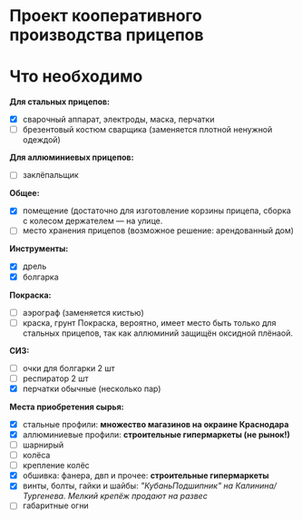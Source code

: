 # Проект кооперативного производства прицепов

# Что необходимо

**Для стальных прицепов:**
- [x] сварочный аппарат, электроды, маска, перчатки
- [ ] брезентовый костюм сварщика (заменяется плотной ненужной одеждой)

**Для аллюминиевых прицепов:**
- [ ] заклёпальщик

**Общее:**
- [x] помещение (достаточно для изготовление корзины прицепа, сборка с колесом держателем — на улице.
- [ ] место хранения прицепов (возможное решение: арендованный дом)

**Инструменты:**
- [x] дрель
- [x] болгарка

**Покраска:**
- [ ] аэрограф (заменяется кистью)
- [ ] краска, грунт
Покраска, вероятно, имеет место быть только для стальных прицепов, так как аллюминий защищён оксидной плёнаой.

**СИЗ:**
- [ ] очки для болгарки 2 шт
- [ ] респиратор 2 шт
- [x] перчатки обычные (несколько пар)

**Места приобретения сырья:**
- [x] стальные профили: **множество магазинов на окраине Краснодара**
- [x] аллюминиевые профили: **строительные гипермаркеты (не рынок!)**
- [ ] шарнирый 
- [ ] колёса
- [ ] крепление колёс
- [x] обшивка: фанера, двп и прочее: **строительные гипермаркеты**
- [x] винты, болты, гайки и шайбы: _"КубаньПодшипник" на Калинина/Тургенева. Мелкий крепёж продают на развес_
- [ ] габаритные огни
